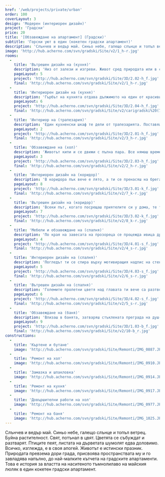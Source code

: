 ```yaml
---
href: '/web/projects/private/urban'
order: 100
coverLayout: 3
design: 'Модерен (интериорен дизайн)'
project: 'Градски'
price: 20
title: '[Oбзавеждане на апартамент] (Градски)'
subtitle: 'Горски уют в един (кокетен градски апартамент)'
description: 'Слънчев и ведър май. Синьо небе, галещо слънце и топъл ветрец. Буйна растителност. Свят, потънал в цвят. Цветята се събуждат и разтварят. Птиците пеят, листата на дърветата шумолят едва доловимо. Всичко, изглежда, е в своя апогей. Животът е истински празник.'
image: 'http://hub.acherno.com/svn/gradski/Site/v2/1_h-r.jpg'
rooms:
  -
    title: 'Вътрешен дизайн на (кухня)'
    description: 'Низ от залези и изгреви. Живот сред природата или в сърцето на града. Кухнята е прекрасна, нали? Точно такава, каквато си я представяше.Елегантни гланцирани повърхности на шкафове в бяло и черно, изчистени линии, удобство. Само теб чакат. Очите ти са завладени от нюанса на тъмния люляк.'
    pageLayout: 5
    project: 'http://hub.acherno.com/svn/gradski/Site/3D/2.02-h_f.jpg'
    final: 'http://hub.acherno.com/svn/gradski/Site/v2/1_h-r.jpg'
  -
    title: 'Интериорен дизайн на (кухня)'
    description: 'Гърбът на кухнята отдава дължимото на един от красивите моменти в града, които се повтарят всекидневно, но никога не са идентични – възхитителната среща на слънчевия залез с изгрева на луната. Небето над покривите на сградите също е оцветено в чувствено лилаво.'
    pageLayout: 6
    project: 'http://hub.acherno.com/svn/gradski/Site/3D/2.04-h_f.jpg'
    final: 'http://hub.acherno.com/svn/gradski/Site/v2/carigradski%20(7).jpg'
  -
    title: 'Интериор на (трапезария)'
    description: 'Един кухненски шкаф те дели от трапезарията. Поставяш свежата салата на масата в очакване на гостите. Виното вече се охлажда. Във въздуха се носят вибрациите на приятна мелодия в унисон с пролетната гледка навън.'
    pageLayout: 2
    project: 'http://hub.acherno.com/svn/gradski/Site/3D/2.01-h_f.jpg'
    final: 'http://hub.acherno.com/svn/gradski/Site/v2/3_h-r.jpg'
  -
    title: 'Обзавеждане на (хол)'
    description: 'Животът кипи и се движи с пълна пара. Все нямаш време. Поспри. Поседни на мекия диван в хола. Светлината тук щади очите ти, а тъмнолилавият цвят те обгръща и усмирява бягащите мисли. Прочети нова книга, припомни си стара. Изгледай любим филм. Улови мига!'
    pageLayout: 3
    project: 'http://hub.acherno.com/svn/gradski/Site/3D/2.03-h_f.jpg'
    final: 'http://hub.acherno.com/svn/gradski/Site/v2/2_h-r.jpg'
  -
    title: 'Интериорен дизайн на (коридор)'
    description: 'В коридора пък вече е лято, а ти се пренасяш на брега на морето, без да можеш да откъснеш очи от омагьосващата дълбочина на розово-лилавите нюанси, плуващи по небето.'
    pageLayout: 8
    project: 'http://hub.acherno.com/svn/gradski/Site/3D/3.01-k_f.jpg'
    final: 'http://hub.acherno.com/svn/gradski/Site/v2/7_k-r.jpg'
  -
    title: 'Вътрешен дизайн на (коридор)'
    description: 'Всеки път, когато посрещаш приятелите си у дома, те ти напомнят за безгрижната ваканция на брега на морето, която си организирахте заедно преди няколко години, напомнят ти за дългите вечери на плажа и за шегите, които са си само ваши.'
    pageLayout: 7
    project: 'http://hub.acherno.com/svn/gradski/Site/3D/3.02-k_f.jpg'
    final: 'http://hub.acherno.com/svn/gradski/Site/v2/8_k-r.jpg'
  -
    title: 'Мебели и обзавеждане на (спалня)'
    description: 'По края на завесата на прозореца се процежда ивица дрезгава светлина. Утрото наближава. Тъмнината постепенно отстъпва място на лилавия цвят, който властва и в спалнята.'
    pageLayout: 4
    project: 'http://hub.acherno.com/svn/gradski/Site/3D/4.01-s_f.jpg'
    final: 'http://hub.acherno.com/svn/gradski/Site/v2/4_s-r.jpg'
  -
    title: 'Интериорен дизайн на (спалня)'
    description: 'Погледът ти се спира върху мотивиращия надпис на стената – защото нагласата е важна. Стартираш деня си с усмивка.'
    pageLayout: 5
    project: 'http://hub.acherno.com/svn/gradski/Site/3D/4.03-s_f.jpg'
    final: 'http://hub.acherno.com/svn/gradski/Site/v2/6_s-r.jpg'
  -
    title: 'Вътрешен дизайн на (спалня)'
    description: 'Големите пролетни цветя над главата ти вече са разтворили чашки и те карат да се чувстваш като в света на малката Ида. Изтягаш се блажено в удобното легло, от чиято прегръдка се налага да се откъснеш. '
    pageLayout: 6
    project: 'http://hub.acherno.com/svn/gradski/Site/3D/4.02-s_f.jpg'
    final: 'http://hub.acherno.com/svn/gradski/Site/v2/5_s-r.jpg'
  -
    title: 'Обзавеждане на (баня)'
    description: 'Влизаш в банята, затваряш стъклената преграда на душ-кабината и усещаш как те облива енергия в течна форма. Наслаждаваш се тези минути, прекарани насаме под водната струя и обмисляш следващите си ходове. Обичаш да си крачка пред останалите, да бъдеш победител.'
    pageLayout: 9
    project: 'http://hub.acherno.com/svn/gradski/Site/3D/1.03-b_f.jpg'
    final: 'http://hub.acherno.com/svn/gradski/Site/v2/10-b_r.jpg'
constructions:
  - 
    title: 'Къртене и бутане'
    image: 'http://hub.acherno.com/svn/gradski/Site/Remonti/IMG_0887.JPG'
  - 
    title: 'Ремонт на хол'
    image: 'http://hub.acherno.com/svn/gradski/Site/Remonti/IMG_0910.JPG'
  - 
    title: 'Замазка и шпакловка'
    image: 'http://hub.acherno.com/svn/gradski/Site/Remonti/IMG_0914.JPG'
  - 
    title: 'Ремонт на кухня'
    image: 'http://hub.acherno.com/svn/gradski/Site/Remonti/IMG_0917.JPG'
  - 
    title: 'Довършителни работи на хол'
    image: 'http://hub.acherno.com/svn/gradski/Site/Remonti/IMG_0977.JPG'
  - 
    title: 'Ремонт на баня'
    image: 'http://hub.acherno.com/svn/gradski/Site/Remonti/IMG_1025.JPG'
---
```

Слънчев и ведър май. Синьо небе, галещо слънце и топъл ветрец. Буйна растителност. Свят, потънал в цвят. Цветята се събуждат и разтварят. Птиците пеят, листата на дърветата шумолят едва доловимо. Всичко, изглежда, е в своя апогей. Животът е истински празник. Природата превзема дори града, присвоява пространствата му и го завладява напълно, до най-малките кътчета на градските апартаменти. Това е история за властта на наситеното тъмнолилаво на майския люляк в един кокетен градски апартамент.
